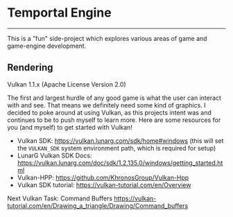 # Temportal Engine
-----

This is a "fun" side-project which explores various areas of game and game-engine development.

## Rendering

Vulkan 1.1.x (Apache License Version 2.0)

The first and largest hurdle of any good game is what the user can interact with and see. That means we definitely need some kind of graphics.
I decided to poke around at using Vulkan, as this projects intent was and continues to be to push myself to learn more.
Here are some resources for you (and myself) to get started with Vulkan!
- Vulkan SDK: https://vulkan.lunarg.com/sdk/home#windows (this will set the `VULKAN_SDK` system environment path, which is required for setup)
- LunarG Vulkan SDK Docs: https://vulkan.lunarg.com/doc/sdk/1.2.135.0/windows/getting_started.html
- Vulkan-HPP: https://github.com/KhronosGroup/Vulkan-Hpp
- Vulkan SDK tutorial: https://vulkan-tutorial.com/en/Overview

Next Vulkan Task: Command Buffers https://vulkan-tutorial.com/en/Drawing_a_triangle/Drawing/Command_buffers
